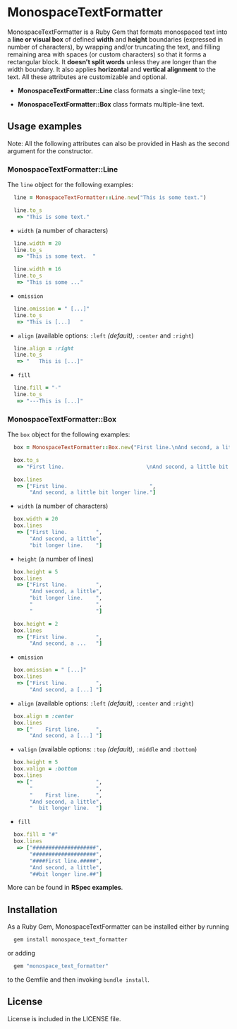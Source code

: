 MonospaceTextFormatter
======================

MonospaceTextFormatter is a Ruby Gem that formats monospaced text into a **line or visual box** of defined **width** and **height** boundaries (expressed in number of characters), by wrapping and/or truncating the text, and filling remaining area with spaces (or custom characters) so that it forms a rectangular block. It **doesn't split words** unless they are longer than the width boundary. It also applies **horizontal** and **vertical alignment** to the text. All these attributes are customizable and optional.

* **MonospaceTextFormatter::Line** class formats a single-line text;

* **MonospaceTextFormatter::Box** class formats multiple-line text.

Usage examples
--------------

Note: All the following attributes can also be provided in Hash as the second argument for the constructor.

### MonospaceTextFormatter::Line

The `line` object for the following examples:

```ruby
  line = MonospaceTextFormatter::Line.new("This is some text.")
```

```ruby
  line.to_s
   => "This is some text."
```

* `width` (a number of characters)

```ruby
  line.width = 20
  line.to_s
   => "This is some text.  "

  line.width = 16
  line.to_s
   => "This is some ..."
```

* `omission`

```ruby
  line.omission = " [...]"
  line.to_s
   => "This is [...]   "
```

* `align` (available options: `:left` _(default)_, `:center` and `:right`)

```ruby
  line.align = :right
  line.to_s
   => "   This is [...]"
```

* `fill`

```ruby
  line.fill = "-"
  line.to_s
   => "---This is [...]"
```

### MonospaceTextFormatter::Box

The `box` object for the following examples:

```ruby
  box = MonospaceTextFormatter::Box.new("First line.\nAnd second, a little bit longer line.")
```

```ruby
  box.to_s
   => "First line.                          \nAnd second, a little bit longer line."

  box.lines
   => ["First line.                          ",
       "And second, a little bit longer line."]
```

* `width` (a number of characters)

```ruby
  box.width = 20
  box.lines
   => ["First line.         ",
       "And second, a little",
       "bit longer line.    "]
```

* `height` (a number of lines)

```ruby
  box.height = 5
  box.lines
   => ["First line.         ",
       "And second, a little",
       "bit longer line.    ",
       "                    ",
       "                    "]

  box.height = 2
  box.lines
   => ["First line.         ",
       "And second, a ...   "]
```

* `omission`

```ruby
  box.omission = " [...]"
  box.lines
   => ["First line.         ",
       "And second, a [...] "]
```

* `align` (available options: `:left` _(default)_, `:center` and `:right`)

```ruby
  box.align = :center
  box.lines
   => ["    First line.     ",
       "And second, a [...] "]
```

* `valign` (available options: `:top` _(default)_, `:middle` and `:bottom`)

```ruby
  box.height = 5
  box.valign = :bottom
  box.lines
   => ["                    ",
       "                    ",
       "    First line.     ",
       "And second, a little",
       "  bit longer line.  "]
```

* `fill`

``` ruby
  box.fill = "#"
  box.lines
   => ["####################",
       "####################",
       "####First line.#####",
       "And second, a little",
       "##bit longer line.##"]
```

More can be found in **RSpec examples**.

Installation
------------

As a Ruby Gem, MonospaceTextFormatter can be installed either by running

```bash
  gem install monospace_text_formatter
```

or adding

```ruby
  gem "monospace_text_formatter"
```

to the Gemfile and then invoking `bundle install`.

License
-------

License is included in the LICENSE file.
